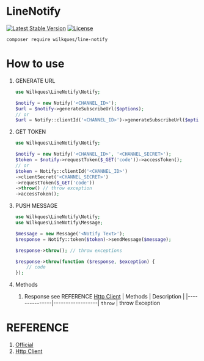 # LineNotify

[![Latest Stable Version](https://poser.pugx.org/wilkques/line-notify/v/stable)](https://packagist.org/packages/wilkques/line-notify)
[![License](https://poser.pugx.org/wilkques/line-notify/license)](https://packagist.org/packages/wilkques/line-notify)

````
composer require wilkques/line-notify
````
# How to use
1. GENERATE URL
    ````php
    use Wilkques\LineNotify\Notify;

    $notify = new Notify('<CHANNEL_ID>');
    $url = $notify->generateSubscribeUrl($options);
    // or
    $url = Notify::clientId('<CHANNEL_ID>')->generateSubscribeUrl($options);
    ````
2. GET TOKEN
    ````php
    use Wilkques\LineNotify\Notify;

    $notify = new Notify('<CHANNEL_ID>', '<CHANNEL_SECRET>');
    $token = $notify->requestToken($_GET('code'))->accessToken();
    // or
    $token = Notify::clientId('<CHANNEL_ID>')
    ->clientSecret('<CHANNEL_SECRET>')
    ->requestToken($_GET('code'))
    ->throw() // throw exception
    ->accessToken();
    ````

3. PUSH MESSAGE
    ````php
    use Wilkques\LineNotify\Notify;
    use Wilkques\LineNotify\Message;

    $message = new Message('<Notify Text>');
    $response = Notify::token($token)->sendMessage($message);

    $response->throw(); // throw exceptions

    $response->throw(function ($response, $exception) {
        // code
    });
    ````
4. Methods
    1. Response see REFERENCE [Http Client](#REFERENCE)
        |   Methods     |   Description    |
        |---------------|------------------|
        `throw`         | throw Exception

# REFERENCE
1. [Official](https://notify-bot.line.me/doc/en/)
1. [Http Client](https://github.com/wilkques/http-client)
